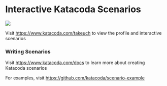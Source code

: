 # Interactive Katacoda Scenarios

[![](http://shields.katacoda.com/katacoda/takeuch/count.svg)](https://www.katacoda.com/takeuch "Get your profile on Katacoda.com")

Visit https://www.katacoda.com/takeuch to view the profile and interactive scenarios

### Writing Scenarios
Visit https://www.katacoda.com/docs to learn more about creating Katacoda scenarios

For examples, visit https://github.com/katacoda/scenario-example
